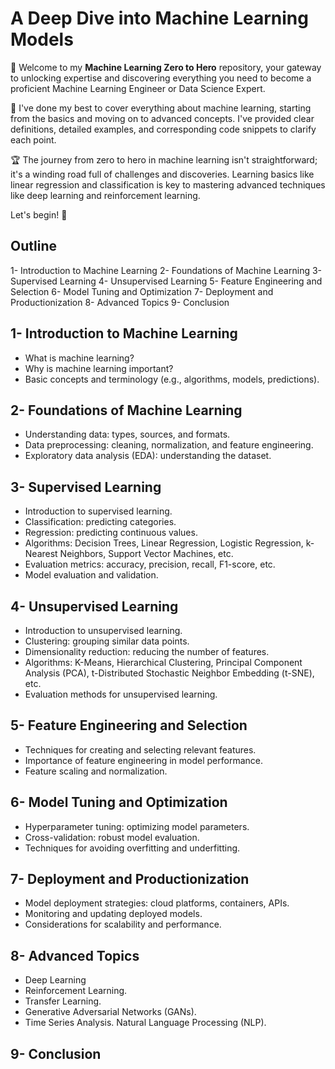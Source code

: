 # A Deep Dive into Machine Learning Models

🎉 Welcome to my **Machine Learning Zero to Hero** repository, your gateway to unlocking expertise and discovering everything you need to become a proficient Machine Learning Engineer or Data Science Expert.

🎯 I've done my best to cover everything about machine learning, starting from the basics and moving on to advanced concepts. I've provided clear definitions, detailed examples, and corresponding code snippets to clarify each point. 

🏆 The journey from zero to hero in machine learning isn't straightforward; it's a winding road full of challenges and discoveries. Learning basics like linear regression and classification is key to mastering advanced techniques like deep learning and reinforcement learning.

Let's begin! 🚀
## Outline 
1- Introduction to Machine Learning
2- Foundations of Machine Learning
3- Supervised Learning
4- Unsupervised Learning
5- Feature Engineering and Selection
6- Model Tuning and Optimization
7- Deployment and Productionization
8- Advanced Topics
9- Conclusion

## 1- Introduction to Machine Learning
- What is machine learning?
- Why is machine learning important?
- Basic concepts and terminology (e.g., algorithms, models, predictions).
## 2- Foundations of Machine Learning
- Understanding data: types, sources, and formats.
- Data preprocessing: cleaning, normalization, and feature engineering.
- Exploratory data analysis (EDA): understanding the dataset.
## 3- Supervised Learning
- Introduction to supervised learning.
- Classification: predicting categories.
- Regression: predicting continuous values.
- Algorithms: Decision Trees, Linear Regression, Logistic Regression, k-Nearest Neighbors, Support Vector Machines, etc.
- Evaluation metrics: accuracy, precision, recall, F1-score, etc.
- Model evaluation and validation.
## 4- Unsupervised Learning
- Introduction to unsupervised learning.
- Clustering: grouping similar data points.
- Dimensionality reduction: reducing the number of features.
- Algorithms: K-Means, Hierarchical Clustering, Principal Component Analysis (PCA), t-Distributed Stochastic Neighbor Embedding (t-SNE), etc.
- Evaluation methods for unsupervised learning.
## 5- Feature Engineering and Selection
- Techniques for creating and selecting relevant features.
- Importance of feature engineering in model performance.
- Feature scaling and normalization.
## 6- Model Tuning and Optimization
- Hyperparameter tuning: optimizing model parameters.
- Cross-validation: robust model evaluation.
- Techniques for avoiding overfitting and underfitting.
## 7- Deployment and Productionization
- Model deployment strategies: cloud platforms, containers, APIs.
- Monitoring and updating deployed models.
- Considerations for scalability and performance.
## 8- Advanced Topics
- Deep Learning
- Reinforcement Learning.
- Transfer Learning.
- Generative Adversarial Networks (GANs).
- Time Series Analysis.
Natural Language Processing (NLP).
## 9- Conclusion

